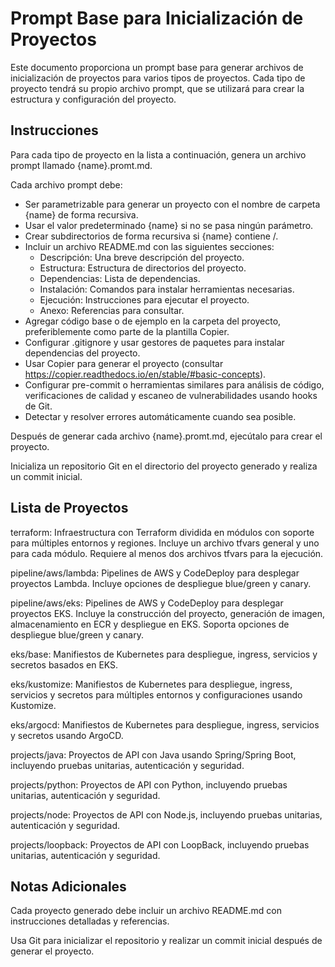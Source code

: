 # Prompt Base para Inicialización de Proyectos

Este documento proporciona un prompt base para generar archivos de inicialización de proyectos para varios tipos de proyectos. Cada tipo de proyecto tendrá su propio archivo prompt, que se utilizará para crear la estructura y configuración del proyecto.

## Instrucciones

Para cada tipo de proyecto en la lista a continuación, genera un archivo prompt llamado {name}.promt.md.

Cada archivo prompt debe:
- Ser parametrizable para generar un proyecto con el nombre de carpeta {name} de forma recursiva.
- Usar el valor predeterminado {name} si no se pasa ningún parámetro.
- Crear subdirectorios de forma recursiva si {name} contiene /.
- Incluir un archivo README.md con las siguientes secciones:
  - Descripción: Una breve descripción del proyecto.
  - Estructura: Estructura de directorios del proyecto.
  - Dependencias: Lista de dependencias.
  - Instalación: Comandos para instalar herramientas necesarias.
  - Ejecución: Instrucciones para ejecutar el proyecto.
  - Anexo: Referencias para consultar.
- Agregar código base o de ejemplo en la carpeta del proyecto, preferiblemente como parte de la plantilla Copier.
- Configurar .gitignore y usar gestores de paquetes para instalar dependencias del proyecto.
- Usar Copier para generar el proyecto (consultar https://copier.readthedocs.io/en/stable/#basic-concepts).
- Configurar pre-commit o herramientas similares para análisis de código, verificaciones de calidad y escaneo de vulnerabilidades usando hooks de Git.
- Detectar y resolver errores automáticamente cuando sea posible.

Después de generar cada archivo {name}.promt.md, ejecútalo para crear el proyecto.

Inicializa un repositorio Git en el directorio del proyecto generado y realiza un commit inicial.

## Lista de Proyectos

terraform: Infraestructura con Terraform dividida en módulos con soporte para múltiples entornos y regiones. Incluye un archivo tfvars general y uno para cada módulo. Requiere al menos dos archivos tfvars para la ejecución.

pipeline/aws/lambda: Pipelines de AWS y CodeDeploy para desplegar proyectos Lambda. Incluye opciones de despliegue blue/green y canary.

pipeline/aws/eks: Pipelines de AWS y CodeDeploy para desplegar proyectos EKS. Incluye la construcción del proyecto, generación de imagen, almacenamiento en ECR y despliegue en EKS. Soporta opciones de despliegue blue/green y canary.

eks/base: Manifiestos de Kubernetes para despliegue, ingress, servicios y secretos basados en EKS.

eks/kustomize: Manifiestos de Kubernetes para despliegue, ingress, servicios y secretos para múltiples entornos y configuraciones usando Kustomize.

eks/argocd: Manifiestos de Kubernetes para despliegue, ingress, servicios y secretos usando ArgoCD.

projects/java: Proyectos de API con Java usando Spring/Spring Boot, incluyendo pruebas unitarias, autenticación y seguridad.

projects/python: Proyectos de API con Python, incluyendo pruebas unitarias, autenticación y seguridad.

projects/node: Proyectos de API con Node.js, incluyendo pruebas unitarias, autenticación y seguridad.

projects/loopback: Proyectos de API con LoopBack, incluyendo pruebas unitarias, autenticación y seguridad.

## Notas Adicionales

Cada proyecto generado debe incluir un archivo README.md con instrucciones detalladas y referencias.

Usa Git para inicializar el repositorio y realizar un commit inicial después de generar el proyecto.
